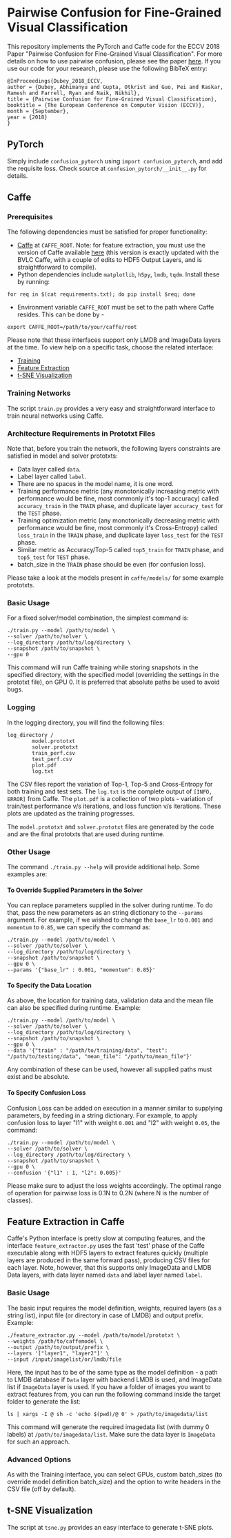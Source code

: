 # Pairwise Confusion for Fine-Grained Visual Classification

This repository implements the PyTorch and Caffe code for the ECCV 2018 Paper "Pairwise Confusion for Fine-Grained Visual Classification". For more details on how to use pairwise confusion, please see the paper [here](https://arxiv.org/abs/1705.08016). If you use our code for your research, please use the following BibTeX entry:
```
@InProceedings{Dubey_2018_ECCV,
author = {Dubey, Abhimanyu and Gupta, Otkrist and Guo, Pei and Raskar, Ramesh and Farrell, Ryan and Naik, Nikhil},
title = {Pairwise Confusion for Fine-Grained Visual Classification},
booktitle = {The European Conference on Computer Vision (ECCV)},
month = {September},
year = {2018}
}
```

## PyTorch

Simply include `confusion_pytorch` using `import confusion_pytorch`, and add the requisite loss. Check source at `confusion_pytorch/__init__.py` for details.

## Caffe 
### Prerequisites
The following dependencies must be satisfied for proper functionality:
- [Caffe](https://github.com/BVLC/caffe) at `CAFFE_ROOT`. Note: for feature extraction, you must use the version of Caffe available [here](https://github.com/abhimanyudubey/caffe) (this version is exactly updated with the BVLC Caffe, with a couple of edits to HDF5 Output Layers, and is straightforward to compile).
- Python dependencies include `matplotlib`, `h5py`, `lmdb`, `tqdm`. Install these by running:

`for req in $(cat requirements.txt); do pip install $req; done`

- Environment variable `CAFFE_ROOT` must be set to the path where Caffe resides. This can be done by - 

`export CAFFE_ROOT=/path/to/your/caffe/root`

Please note that these interfaces support only LMDB and ImageData layers at the time.
To view help on a specific task, choose the related interface:
- [Training](#training-networks-in-caffe)
- [Feature Extraction](#feature-extraction-in-caffe)
- [t-SNE Visualization](#t-sne-visualization)

### Training Networks
The script `train.py` provides a very easy and straightforward interface to train neural networks using Caffe. 

### Architecture Requirements in Prototxt Files
Note that, before you train the network, the following layers constraints are satisfied in model and solver prototxts:
- Data layer called `data`.
- Label layer called `label`.
- There are no spaces in the model name, it is one word.
- Training performance metric (any monotonically increasing metric with performance would be fine, most commonly it's top-1 accuracy) called `accuracy_train` in the `TRAIN` phase, and duplicate layer `accuracy_test` for the `TEST` phase.
- Training optimization metric (any monotonically decreasing metric with performance would be fine, most commonly it's Cross-Entropy) called `loss_train` in the `TRAIN` phase, and duplicate layer `loss_test` for the `TEST` phase.
- Similar metric as Accuracy/Top-5 called `top5_train` for `TRAIN` phase, and `top5_test` for `TEST` phase.
- batch_size in the `TRAIN` phase should be even (for confusion loss).

Please take a look at the models present in `caffe/models/` for some example prototxts.

### Basic Usage
For a fixed solver/model combination, the simplest command is:

```
./train.py --model /path/to/model \
--solver /path/to/solver \
--log_directory /path/to/log/directory \
--snapshot /path/to/snapshot \
--gpu 0
```

This command will run Caffe training while storing snapshots in the specified directory, with the specified model (overriding the settings in the prototxt file), on GPU 0. It is preferred that absolute paths be used to avoid bugs.

### Logging
In the logging directory, you will find the following files:
```
log_directory /
		model.prototxt
		solver.prototxt
		train_perf.csv
		test_perf.csv
		plot.pdf
		log.txt
```

The CSV files report the variation of Top-1, Top-5 and Cross-Entropy for both training and test sets. The `log.txt` is the complete output of `[INFO, ERROR]` from Caffe. The `plot.pdf` is a collection of two plots - variation of train/test performance v/s iterations, and loss function v/s iterations. These plots are updated as the training progresses.

The `model.prototxt` and `solver.prototxt` files are generated by the code and are the final prototxts that are used during runtime.

### Other Usage

The command `./train.py --help` will provide additional help. Some examples are:

#### To Override Supplied Parameters in the Solver

You can replace parameters supplied in the solver during runtime. To do that, pass the new parameters as an string dictionary to the `--params` argument. For example, if we wished to change the `base_lr` to `0.001` and `momentum` to `0.85`, we can specify the command as:

```
./train.py --model /path/to/model \
--solver /path/to/solver \
--log_directory /path/to/log/directory \
--snapshot /path/to/snapshot \
--gpu 0 \
--params '{"base_lr" : 0.001, "momentum": 0.85}'
```

#### To Specify the Data Location

As above, the location for training data, validation data and the mean file can also be specified during runtime. Example:

```
./train.py --model /path/to/model \
--solver /path/to/solver \
--log_directory /path/to/log/directory \
--snapshot /path/to/snapshot \
--gpu 0 \
--data '{"train" : "/path/to/training/data", "test": "/path/to/testing/data", "mean_file": "/path/to/mean_file"}'
```

Any combination of these can be used, however all supplied paths must exist and be absolute.

#### To Specify Confusion Loss

Confusion Loss can be added on execution in a manner similar to supplying parameters, by feeding in a string dictionary. For example, to apply confusion loss to layer "l1" with weight `0.001` and "l2" with weight `0.05`, the command:

```
./train.py --model /path/to/model \
--solver /path/to/solver \
--log_directory /path/to/log/directory \
--snapshot /path/to/snapshot \
--gpu 0 \
--confusion '{"l1" : 1, "l2": 0.005}'
```

Please make sure to adjust the loss weights accordingly. The optimal range of operation for pairwise loss is 0.1N to 0.2N (where N is the number of classes).

## Feature Extraction in Caffe

Caffe's Python interface is pretty slow at computing features, and the interface `feature_extractor.py` uses the fast 'test' phase of the Caffe executable along with HDF5 layers to extract features quickly (multiple layers are produced in the same forward pass), producing CSV files for each layer. Note, however, that this supports only ImageData and LMDB Data layers, with data layer named `data` and label layer named `label`.

### Basic Usage

The basic input requires the model definition, weights, required layers (as a string list), input file (or directory in case of LMDB) and output prefix. Example:

```
./feature_extractor.py --model /path/to/model/prototxt \
--weights /path/to/caffemodel \
--output /path/to/output/prefix \
--layers '["layer1", "layer2"]' \
--input /input/imagelist/or/lmdb/file 
```

Here, the input has to be of the same type as the model definition - a path to LMDB database if `Data` layer with backend LMDB is used, and ImageData list if `ImageData` layer is used. If you have a folder of images you want to extract features from, you can run the following command inside the target folder to generate the list:

`ls | xargs -I @ sh -c 'echo $(pwd)/@ 0' > /path/to/imagedata/list`

This command will generate the required imagedata list (with dummy 0 labels) at `/path/to/imagedata/list`. Make sure the data layer is `ImageData` for such an approach.

### Advanced Options

As with the Training interface, you can select GPUs, custom batch_sizes (to override model definition batch_size) and the option to write headers in the CSV file (off by default).

## t-SNE Visualization

The script at `tsne.py` provides an easy interface to generate t-SNE plots.

